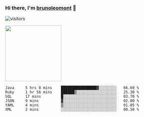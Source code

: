 ### Hi there, I'm [brunoleomont](https://www.linkedin.com/in/brunoleomont/) 👋

![visitors](https://visitor-badge.glitch.me/badge?page_id=page.id)

<img height="180em" src="https://github-readme-stats.vercel.app/api?username=brunoleomont&show_icons=true&hide_border=true&&count_private=true&include_all_commits=true" />

<!--START_SECTION:waka-->

```text
Java     5 hrs 8 mins    ████████████████▓░░░░░░░░   66.69 %
Ruby     1 hr 56 mins    ██████▒░░░░░░░░░░░░░░░░░░   25.30 %
SQL      17 mins         █░░░░░░░░░░░░░░░░░░░░░░░░   03.70 %
JSON     9 mins          ▓░░░░░░░░░░░░░░░░░░░░░░░░   02.00 %
YAML     4 mins          ▒░░░░░░░░░░░░░░░░░░░░░░░░   01.05 %
XML      2 mins          ░░░░░░░░░░░░░░░░░░░░░░░░░   00.50 %
```

<!--END_SECTION:waka-->

<!--
**brunoleomont/brunoleomont** is a ✨ _special_ ✨ repository because its `README.md` (this file) appears on your GitHub profile.

Here are some ideas to get you started:

- 🔭 I’m currently working on ...
- 🌱 I’m currently learning ...
- 👯 I’m looking to collaborate on ...
- 🤔 I’m looking for help with ...
- 💬 Ask me about ...
- 📫 How to reach me: ...
- 😄 Pronouns: ...
- ⚡ Fun fact: ...
-->
